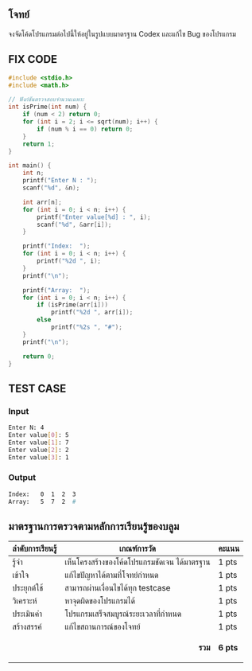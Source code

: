 ## โจทย์
จงจัดโค้ดโปรแกรมต่อไปนี้ให้อยู่ในรูปแบบมาตรฐาน Codex และแก้ไข Bug ของโปรแกรม

## FIX CODE
```c++
#include <stdio.h>
#include <math.h>

// ฟังก์ชันตรวจสอบจำนวนเฉพาะ
int isPrime(int num) {
    if (num < 2) return 0;
    for (int i = 2; i <= sqrt(num); i++) {
        if (num % i == 0) return 0;
    }
    return 1;
}

int main() {
    int n;
    printf("Enter N : ");
    scanf("%d", &n);

    int arr[n];
    for (int i = 0; i < n; i++) {
        printf("Enter value[%d] : ", i);
        scanf("%d", &arr[i]);
    }

    printf("Index:  ");
    for (int i = 0; i < n; i++) {
        printf("%2d ", i);
    }
    printf("\n");

    printf("Array:  ");
    for (int i = 0; i < n; i++) {
        if (isPrime(arr[i]))
            printf("%2d ", arr[i]);
        else
            printf("%2s ", "#");
    }
    printf("\n");

    return 0;
}
```

## TEST CASE
### Input
```bash
Enter N: 4
Enter value[0]: 5
Enter value[1]: 7
Enter value[2]: 2
Enter value[3]: 1
```
### Output
```bash
Index:   0  1  2  3 
Array:   5  7  2  # 
```

## มาตรฐานการตรวจตามหลักการเรียนรู้ของบลูม
| ลำดับการเรียนรู้ | เกณฑ์การวัด | คะแนน |
| -------- | -------- | -------- |
| รู้จำ | เห็นโครงสร้างของโค้ดโปรแกรมชัดเจน ได้มาตรฐาน | 1 pts |
| เข้าใจ | แก้ไขปัญหาได้ตามที่โจทย์กำหนด | 1 pts |
| ประยุกต์ใช้ | สามารถผ่านเงื่อนไขได้ทุก testcase | 1 pts |
| วิเคราะห์ | หาจุดผิดของโปรแกรมได้ | 1 pts |
| ประเมินค่า | โปรแกรมเสร็จสมบูรณ์ระยะเวลาที่กำหนด | 1 pts |
| สร้างสรรค์ | แก้ไขสถานการณ์ของโจทย์ | 1 pts |
||<p style='text-align: right !important;'>**รวม**</p>|**6 pts**|
